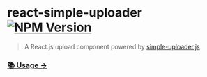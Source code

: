 # react-simple-uploader  [![NPM Version][npm-image]][npm-url]

> A React.js upload component powered by [simple-uploader.js](https://github.com/simple-uploader/Uploader)

### [📚 Usage →](https://echonejy.github.io/react-simple-uploader/)

[npm-image]: https://img.shields.io/npm/v/vue-simple-uploader.svg?style=flat
[npm-url]: [https://npmjs.org/package/vue-simple-uploader](https://www.npmjs.com/package/react-simple-uploader)
